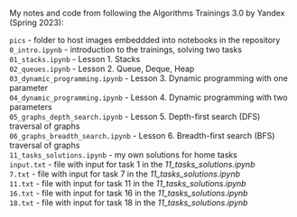 My notes and code from following the Algorithms Trainings 3.0 by Yandex (Spring 2023):  
  
`pics` - folder to host images embeddded into notebooks in the repository  
`0_intro.ipynb` - introduction to the trainings, solving two tasks  
`01_stacks.ipynb` - Lesson 1. Stacks  
`02_queues.ipynb` - Lesson 2. Queue, Deque, Heap   
`03_dynamic_programming.ipynb` - Lesson 3. Dynamic programming with one parameter    
`04_dynamic_programming.ipynb` - Lesson 4. Dynamic programming with two parameters    
`05_graphs_depth_search.ipynb` - Lesson 5. Depth-first search (DFS) traversal of graphs   
`06_graphs_breadth_search.ipynb` - Lesson 6. Breadth-first search (BFS) traversal of graphs   
`11_tasks_solutions.ipynb` - my own solutions for home tasks   
`input.txt` - file with input for task 1 in the *11_tasks_solutions.ipynb*   
`7.txt` - file with input for task 7 in the *11_tasks_solutions.ipynb*   
`11.txt` - file with input for task 11 in the *11_tasks_solutions.ipynb*    
`16.txt` - file with input for task 16 in the *11_tasks_solutions.ipynb*    
`18.txt` - file with input for task 18 in the *11_tasks_solutions.ipynb*    
